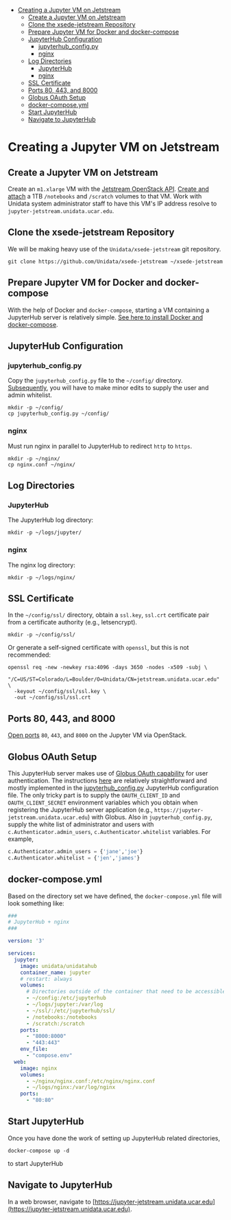 - [Creating a Jupyter VM on Jetstream](#h:CF2006B5)
  - [Create a Jupyter VM on Jetstream](#h:CD4EE10C)
  - [Clone the xsede-jetstream Repository](#h:30553515)
  - [Prepare Jupyter VM for Docker and docker-compose](#h:00BDD041)
  - [JupyterHub Configuration](#h:1217328A)
    - [jupyterhub\_config.py](#h:25E29186)
    - [nginx](#h:90A0BF68)
  - [Log Directories](#h:098522DC)
    - [JupyterHub](#h:A1CDED76)
    - [nginx](#h:69CC6370)
  - [SSL Certificate](#h:7D97FA52)
  - [Ports 80, 443, and 8000](#h:ED417641)
  - [Globus OAuth Setup](#h:524FAF4B)
  - [docker-compose.yml](#h:8F37201D)
  - [Start JupyterHub](#h:62B48A14)
  - [Navigate to JupyterHub](#h:4DCCED79)



<a id="h:CF2006B5"></a>

# Creating a Jupyter VM on Jetstream


<a id="h:CD4EE10C"></a>

## Create a Jupyter VM on Jetstream

Create an `m1.xlarge` VM with the [Jetstream OpenStack API](https://github.com/Unidata/xsede-jetstream/blob/master/openstack/readme.md). [Create and attach](https://github.com/Unidata/xsede-jetstream/blob/master/openstack/readme.md#h:9BEEAB97) a 1TB `/notebooks` and `/scratch` volumes to that VM. Work with Unidata system administrator staff to have this VM's IP address resolve to `jupyter-jetstream.unidata.ucar.edu`.


<a id="h:30553515"></a>

## Clone the xsede-jetstream Repository

We will be making heavy use of the `Unidata/xsede-jetstream` git repository.

```shell
git clone https://github.com/Unidata/xsede-jetstream ~/xsede-jetstream
```


<a id="h:00BDD041"></a>

## Prepare Jupyter VM for Docker and docker-compose

With the help of Docker and `docker-compose`, starting a VM containing a JupyterHub server is relatively simple. [See here to install Docker and docker-compose](https://github.com/Unidata/xsede-jetstream/blob/master/docker-readme.md).


<a id="h:1217328A"></a>

## JupyterHub Configuration


<a id="h:25E29186"></a>

### jupyterhub\_config.py

Copy the `jupyterhub_config.py` file to the `~/config/` directory. [Subsequently](#h:524FAF4B), you will have to make minor edits to supply the user and admin whitelist.

```shell
mkdir -p ~/config/
cp jupyterhub_config.py ~/config/
```


<a id="h:90A0BF68"></a>

### nginx

Must run nginx in parallel to JupyterHub to redirect `http` to `https`.

```shell
mkdir -p ~/nginx/
cp nginx.conf ~/nginx/
```


<a id="h:098522DC"></a>

## Log Directories


<a id="h:A1CDED76"></a>

### JupyterHub

The JupyterHub log directory:

```shell
mkdir -p ~/logs/jupyter/
```


<a id="h:69CC6370"></a>

### nginx

The nginx log directory:

```shell
mkdir -p ~/logs/nginx/
```


<a id="h:7D97FA52"></a>

## SSL Certificate

In the `~/config/ssl/` directory, obtain a `ssl.key`, `ssl.crt` certificate pair from a certificate authority (e.g., letsencrypt).

```shell
mkdir -p ~/config/ssl/
```

Or generate a self-signed certificate with `openssl`, but this is not recommended:

```shell
openssl req -new -newkey rsa:4096 -days 3650 -nodes -x509 -subj \
  "/C=US/ST=Colorado/L=Boulder/O=Unidata/CN=jetstream.unidata.ucar.edu" \
  -keyout ~/config/ssl/ssl.key \
  -out ~/config/ssl/ssl.crt
```


<a id="h:ED417641"></a>

## Ports 80, 443, and 8000

[Open ports](https://github.com/Unidata/xsede-jetstream/blob/master/openstack/readme.md#h:D6B1D4C2) `80`, `443`, and `8000` on the Jupyter VM via OpenStack.


<a id="h:524FAF4B"></a>

## Globus OAuth Setup

This JupyterHub server makes use of [Globus OAuth capability](https://developers.globus.org/) for user authentication. The instructions [here](https://github.com/jupyterhub/oauthenticator#globus-setup) are relatively straightforward and mostly implemented in the [jupyterhub\_config.py](https://github.com/Unidata/xsede-jetstream/blob/master/vms/jupyter/jupyterhub_config.py) JupyterHub configuration file. The only tricky part is to supply the `OAUTH_CLIENT_ID` and `OAUTH_CLIENT_SECRET` environment variables which you obtain when registering the JupyterHub server application (e.g., `https://jupyter-jetstream.unidata.ucar.edu`) with Globus. Also in `jupyterhub_config.py`, supply the white list of administrator and users with `c.Authenticator.admin_users`, `c.Authenticator.whitelist` variables. For example,

```python
c.Authenticator.admin_users = {'jane','joe'}
c.Authenticator.whitelist = {'jen','james'}
```


<a id="h:8F37201D"></a>

## docker-compose.yml

Based on the directory set we have defined, the `docker-compose.yml` file will look something like:

```yaml
###
# JupyterHub + nginx
###

version: '3'

services:
  jupyter:
    image: unidata/unidatahub
    container_name: jupyter
    # restart: always
    volumes:
      # Directories outside of the container that need to be accessible
      - ~/config:/etc/jupyterhub
      - ~/logs/jupyter:/var/log
      - ~/ssl/:/etc/jupyterhub/ssl/
      - /notebooks:/notebooks
      - /scratch:/scratch
    ports:
      - "8000:8000"
      - "443:443"
    env_file:
      - "compose.env"
  web:
    image: nginx
    volumes:
      - ~/nginx/nginx.conf:/etc/nginx/nginx.conf
      - ~/logs/nginx:/var/log/nginx
    ports:
      - "80:80"
```


<a id="h:62B48A14"></a>

## Start JupyterHub

Once you have done the work of setting up JupyterHub related directories,

```shell
docker-compose up -d
```

to start JupyterHub


<a id="h:4DCCED79"></a>

## Navigate to JupyterHub

In a web browser, navigate to [https://jupyter-jetstream.unidata.ucar.edu](https://jupyter-jetstream.unidata.ucar.edu).
